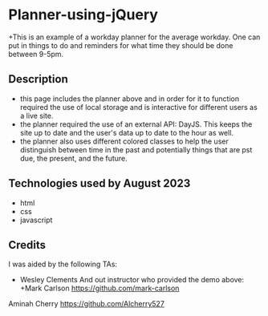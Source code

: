# Planner-using-jQuery

+This is an example of a workday planner for the average workday. One can put in things to do and reminders for what time they should be done between 9-5pm.

## Description
+ this page includes the planner above and in order for it to function required the use of local storage and is interactive for different users as a live site. 
+ the planner required the use of an external API: DayJS. This keeps the site up to date and the user's data up to date to the hour as well. 
+ the planner also uses different colored classes to help the user distinguish between time in the past and potentially things that are pst due, the present, and the future. 


## Technologies used by August 2023
* html
* css
* javascript

## Credits

I was aided by the following TAs:
+ Wesley Clements 
And out instructor who provided the demo above:
  +Mark Carlson 
  https://github.com/mark-carlson
  
Aminah Cherry
 https://github.com/Alcherry527